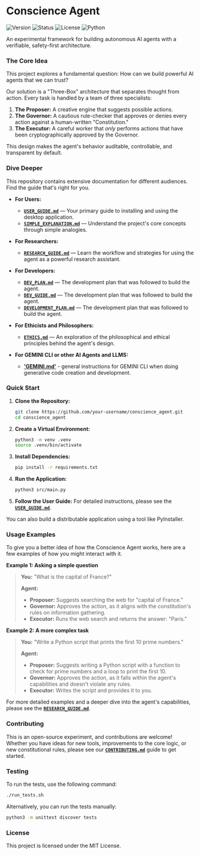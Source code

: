 # Conscience Agent

![Version](https://img.shields.io/badge/version-2.0-blue.svg)
![Status](https://img.shields.io/badge/status-stable-green.svg)
![License](https://img.shields.io/badge/license-MIT-green.svg)
![Python](https://img.shields.io/badge/python-3.9+-brightgreen.svg)

An experimental framework for building autonomous AI agents with a verifiable, safety-first architecture.

### The Core Idea

This project explores a fundamental question: How can we build powerful AI agents that we can trust?

Our solution is a "Three-Box" architecture that separates thought from action. Every task is handled by a team of three specialists:
1.  **The Proposer:** A creative engine that suggests possible actions.
2.  **The Governor:** A cautious rule-checker that approves or denies every action against a human-written "Constitution."
3.  **The Executor:** A careful worker that *only* performs actions that have been cryptographically approved by the Governor.

This design makes the agent's behavior auditable, controllable, and transparent by default.

### Dive Deeper

This repository contains extensive documentation for different audiences. Find the guide that's right for you.

* **For Users:**
    * [**`USER_GUIDE.md`**](./docs/USER_GUIDE.md) — Your primary guide to installing and using the desktop application.
    * [**`SIMPLE_EXPLANATION.md`**](./docs/SIMPLE_EXPLANATION.md) — Understand the project's core concepts through simple analogies.

* **For Researchers:**
    * [**`RESEARCH_GUIDE.md`**](./docs/RESEARCH_GUIDE.md) — Learn the workflow and strategies for using the agent as a powerful research assistant.

* **For Developers:**
    * [**`DEV_PLAN.md`**](./docs/DEV_PLAN.md) — The development plan that was followed to build the agent.
    * [**`DEV_GUIDE.md`**](./docs/DEV_GUIDE.md) — The development plan that was followed to build the agent.
    * [**`DEVELOPMENT_PLAN.md`**](./docs/DEVELOPMENT_PLAN.md) — The development plan that was followed to build the agent.

* **For Ethicists and Philosophers:**
    * [**`ETHICS.md`**](./docs/ETHICS.md) — An exploration of the philosophical and ethical principles behind the agent's design.

* **For GEMINI CLI or other AI Agents and LLMS:**
    * [**'GEMINI.md'**](./GEMINI.md) - general instructions for GEMINI CLI when doing generative code creation and development.

### Quick Start

1.  **Clone the Repository:**
    ```bash
    git clone https://github.com/your-username/conscience_agent.git
    cd conscience_agent
    ```

2.  **Create a Virtual Environment:**
    ```bash
    python3 -m venv .venv
    source .venv/bin/activate
    ```

3.  **Install Dependencies:**
    ```bash
    pip install -r requirements.txt
    ```

4.  **Run the Application:**
    ```bash
    python3 src/main.py
    ```

5.  **Follow the User Guide:** For detailed instructions, please see the [**`USER_GUIDE.md`**](./docs/USER_GUIDE.md).

You can also build a distributable application using a tool like PyInstaller.

### Usage Examples

To give you a better idea of how the Conscience Agent works, here are a few examples of how you might interact with it.

**Example 1: Asking a simple question**

> **You:** "What is the capital of France?"
>
> **Agent:**
> *   **Proposer:** Suggests searching the web for "capital of France."
> *   **Governor:** Approves the action, as it aligns with the constitution's rules on information gathering.
> *   **Executor:** Runs the web search and returns the answer: "Paris."

**Example 2: A more complex task**

> **You:** "Write a Python script that prints the first 10 prime numbers."
>
> **Agent:**
> *   **Proposer:** Suggests writing a Python script with a function to check for prime numbers and a loop to print the first 10.
> *   **Governor:** Approves the action, as it falls within the agent's capabilities and doesn't violate any rules.
> *   **Executor:** Writes the script and provides it to you.

For more detailed examples and a deeper dive into the agent's capabilities, please see the [**`RESEARCH_GUIDE.md`**](./docs/RESEARCH_GUIDE.md).

### Contributing

This is an open-source experiment, and contributions are welcome! Whether you have ideas for new tools, improvements to the core logic, or new constitutional rules, please see our [**`CONTRIBUTING.md`**](./docs/CONTRIBUTING.md) guide to get started.

### Testing

To run the tests, use the following command:

```bash
./run_tests.sh
```

Alternatively, you can run the tests manually:

```bash
python3 -m unittest discover tests
```

### License

This project is licensed under the MIT License.
